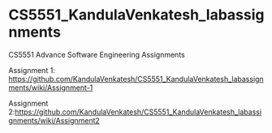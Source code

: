 
# CS5551_KandulaVenkatesh_labassignments
CS5551 Advance Software Engineering Assignments

Assignment 1: https://github.com/KandulaVenkatesh/CS5551_KandulaVenkatesh_labassignments/wiki/Assignment-1

Assignment 2:https://github.com/KandulaVenkatesh/CS5551_KandulaVenkatesh_labassignments/wiki/Assignment2

